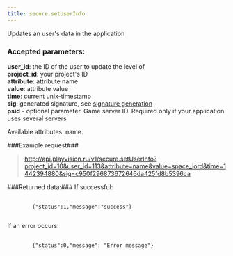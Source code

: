 ```yaml
---
title: secure.setUserInfo
---
```

Updates an user's data in the application

### Accepted parameters: ###

**user_id**: the ID of the user to update the level of<br>
**project_id**: your project's ID<br>
**attribute**: attribute name<br>
**value**: attribute value<br>
**time**: current unix-timestamp<br>
**sig**: generated signature, see [signature generation](/docs)<br>
**psid** - optional parameter. Game server ID. Required only if your application uses several servers<br>

Available attributes: name.

###Example request###

> http://api.playvision.ru/v1/secure.setUserInfo?project_id=10&user_id=113&attribute=name&value=space_lord&time=1442394880&sig=c950f296873672646da425fd8b5396ca

###Returned data:###
If successful:
<pre>
    <code>
        {"status":1,"message":"success"}
    </code>
</pre>
If an error occurs:
<pre>
    <code>
        {"status":0,"message": "Error message"}
    </code>
</pre>
